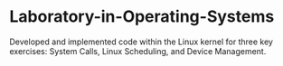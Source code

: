 # Laboratory-in-Operating-Systems
Developed and implemented code within the Linux kernel for three key exercises: System Calls, Linux Scheduling, and Device Management.
